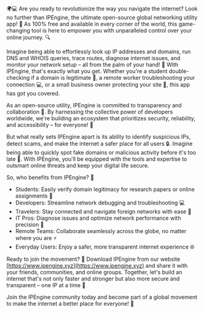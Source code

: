 🌍💻 Are you ready to revolutionize the way you navigate the internet? Look no further than IPEngine, the ultimate open-source global networking utility app! 🚀 As 100% free and available in every corner of the world, this game-changing tool is here to empower you with unparalleled control over your online journey. 🔍

Imagine being able to effortlessly look up IP addresses and domains, run DNS and WHOIS queries, trace routes, diagnose internet issues, and monitor your network setup – all from the palm of your hand! 📡 With IPEngine, that's exactly what you get. Whether you're a student double-checking if a domain is legitimate 🔧, a remote worker troubleshooting your connection 💻, or a small business owner protecting your site 💸, this app has got you covered.

As an open-source utility, IPEngine is committed to transparency and collaboration 🌈. By harnessing the collective power of developers worldwide, we're building an ecosystem that prioritizes security, reliability, and accessibility – for everyone! 👫

But what really sets IPEngine apart is its ability to identify suspicious IPs, detect scams, and make the internet a safer place for all users 🔒. Imagine being able to quickly spot fake domains or malicious activity before it's too late 🚨. With IPEngine, you'll be equipped with the tools and expertise to outsmart online threats and keep your digital life secure.

So, who benefits from IPEngine? 👀

* Students: Easily verify domain legitimacy for research papers or online assignments 🔧
* Developers: Streamline network debugging and troubleshooting 💻
* Travelers: Stay connected and navigate foreign networks with ease 🛬
* IT Pros: Diagnose issues and optimize network performance with precision 🔧
* Remote Teams: Collaborate seamlessly across the globe, no matter where you are ⚡️
* Everyday Users: Enjoy a safer, more transparent internet experience 🌐

Ready to join the movement? 💪 Download IPEngine from our website [https://www.ipengine.xyz](https://www.ipengine.xyz) and share it with your friends, communities, and online groups. Together, let's build an internet that's not only faster and stronger but also more secure and transparent – one IP at a time 🌟

Join the IPEngine community today and become part of a global movement to make the internet a better place for everyone! 🎉